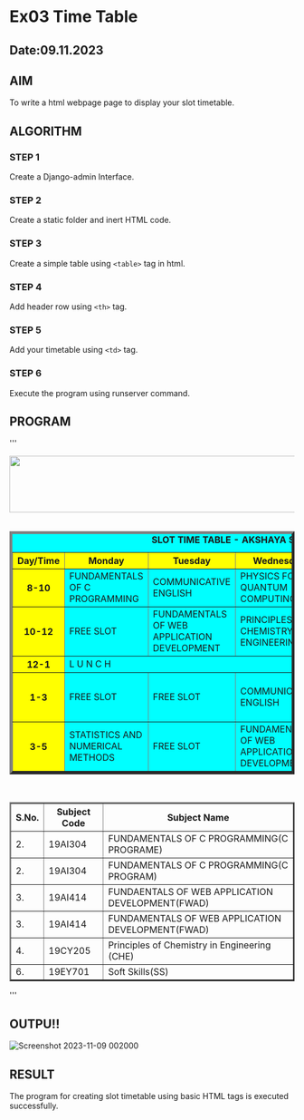 # Ex03 Time Table
## Date:09.11.2023

## AIM
To write a html webpage page to display your slot timetable.

## ALGORITHM
### STEP 1
Create a Django-admin Interface.

### STEP 2
Create a static folder and inert HTML code.

### STEP 3
Create a simple table using ```<table>``` tag in html.

### STEP 4
Add header row using ```<th>``` tag.

### STEP 5
Add your timetable using ```<td>``` tag.

### STEP 6
Execute the program using runserver command.

## PROGRAM
'''
<html>
<head>
<title>Slot Timetable</title>
</head>
<body>
<center>
<img src="/static/logo.png" height="100" width="540">
</center>
<br>
<table align="centre" width="540" cellspacing="2" cellpadding="4" border="5" bgcolor="cyan">
<caption><b>SLOT TIME TABLE - AKSHAYA S (23008756)</b></caption>
<tr align="centre">
<th bgcolor="yellow">Day/Time</th>
<th bgcolor="yellow">Monday</th>
<th bgcolor="yellow">Tuesday</th>
<th bgcolor="yellow">Wednesday</th>
<th bgcolor="yellow">Thursday</th>
<th bgcolor="yellow">Friday</th>
</tr>
<tr align="centre">
<th bgcolor="yellow">8-10</th>
<td>FUNDAMENTALS OF C PROGRAMMING</td>
<td>COMMUNICATIVE ENGLISH</td>
<td>PHYSICS FOR QUANTUM COMPUTING</td>
<td>STATISTICS AND NUMERICAL METHODS</td>
<td>FUNDAMENTALS OF C PROGRAMMING</td>
</tr>
<tr align="centre">
<th bgcolor="yellow">10-12</th>
<td>FREE SLOT</td>
<td>FUNDAMENTALS OF WEB APPLICATION DEVELOPMENT</td>
<td>PRINCIPLES OF CHEMISTRY IN ENGINEERING</td>
<td>FREE SLOT</td>
<td>STATISTICS AND NUMERICAL METHODS</td>
</tr>
<tr>
<th bgcolor="yellow">12-1</th>
<td colspan="5" align="centre">L U N C H</td>
</tr>
<tr align="centre">
<th bgcolor="yellow">1-3</th>
<td>FREE SLOT</td>
<td>FREE SLOT</td>
<td>COMMUNICATIVE ENGLISH</td>
<td>FUNDAMENTALS OF WEB APPLICATION DEVELOPMENT</td>
<td>SOFT SKILLS</td>
</tr>
<tr align="centre">
<th bgcolor="yellow">3-5</th>
<td>STATISTICS AND NUMERICAL METHODS</td>
<td>FREE SLOT</td>
<td>FUNDAMENTALS OF WEB APPLICATION DEVELOPMENT</td>
<td>PHYSICS FOR QUANTUM COMPUTIN</td>
<td>PRINCIPLES OF CHEMISTRY IN ENGINEERING</td>
</tr>
</table>
<br>
<table align="centre" cellspacing="2" cellpadding="4" border="2">
<tr align="centre">
<th>S.No.</th>
<th>Subject Code</th>
<th>Subject Name</th>
</tr>
<tr>
<td align="centre">2.</td>
<td align="centre">19AI304</td>
<td>FUNDAMENTALS OF C PROGRAMMING(C PROGRAME)</td>
</tr>
<tr>
<td align="centre">2.</td>
<td align="centre">19AI304</td>
<td>FUNDAMENTALS OF C PROGRAMMING(C PROGRAM)</td>
</tr>
<tr>
<td align="centre">3.</td>
<td align="centre">19AI414</td>
<td>FUNDAENTALS OF WEB APPLICATION DEVELOPMENT(FWAD)</td>
</tr>
<tr>
<td align="centre">3.</td>
<td align="centre">19AI414</td>
<td>FUNDAMENTALS OF WEB APPLICATION DEVELOPMENT(FWAD)</td>
</tr>
<tr>
<td align="centre">4.</td>
<td align="centre">19CY205</td>
<td>Principles of Chemistry in Engineering (CHE)</td>
</tr>
<tr>
<td align="centre">6.</td>
<td align="centre">19EY701</td>
<td>Soft Skills(SS)</td>
</tr>
</table>
</body>
</html>
'''

## OUTPU!!

![Screenshot 2023-11-09 002000](https://github.com/Akshayasakthivels/slot/assets/144870561/c8d49f0d-22dc-4c91-a779-b8a7c018733e)



## RESULT
The program for creating slot timetable using basic HTML tags is executed successfully.
